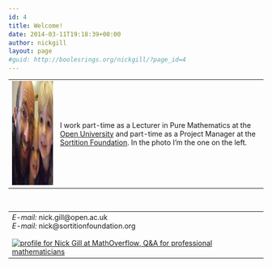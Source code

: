 ```yaml
---
id: 4
title: Welcome!
date: 2014-03-11T19:18:39+00:00
author: nickgill
layout: page
#guid: http://boolesrings.org/nickgill/?page_id=4
---
```


<table width="100%" cellspacing="5" cellpadding="5">
  <tr>
    <td>
<img class="alignleft size-full wp-image-53" src="files/2014/03/me.jpg" alt="me" width="275" height="206" />
</td><td>
I work part-time as a Lecturer in Pure Mathematics at the <a href = "https://www.open.ac.uk/stem/mathematics-and-statistics/">Open University</a> and part-time as a Project Manager at the <a href = "https://www.sortitionfoundation.org/">Sortition Foundation</a>. In the photo I&#8217;m the one on the left.
</td></tr></table>

&nbsp;

<table width="100%" cellpadding="5" cellspacing="5">
  <tr>
     <td>
      <i>E-mail:</i> nick.gill@open.ac.uk<br /> <i>E-mail:</i> nick@sortitionfoundation.org<br /> <a href="http://mathoverflow.net/users/801/nick-gill"><br /> <img title="profile for Nick Gill at MathOverflow, Q&A for professional mathematicians" src="http://mathoverflow.net/users/flair/801.png" alt="profile for Nick Gill at MathOverflow, Q&A for professional mathematicians" width="208" height="58" /> </a>
    </td>
  </tr>
</table>
